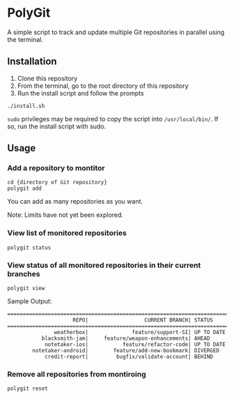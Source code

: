 # PolyGit

A simple script to track and update multiple Git repositories in parallel using the terminal.

## Installation

1. Clone this repository
2. From the terminal, go to the root directory of this repository
3. Run the install script and follow the prompts

```
./install.sh
```

`sudo` privileges may be required to copy the script into `/usr/local/bin/`. If so, run the install script with sudo.

## Usage

### Add a repository to montitor

```
cd {directory of Git repository}
polygit add
```

You can add as many repositories as you want.

Note: Limits have not yet been explored.

### View list of monitored repositories

```
polygit status
```

### View status of all monitored repositories in their current branches

```
polygit view
```

Sample Output:

```
================================================================================
                     REPO|	                CURRENT BRANCH|	STATUS
================================================================================
               weatherbox|	            feature/support-SI|	UP TO DATE
           blacksmith-jam|	   feature/weapon-enhancements|	AHEAD
            notetaker-ios|	         feature/refactor-code|	UP TO DATE
        notetaker-android|	      feature/add-new-bookmark|	DIVERGED
            credit-report|	       bugfix/validate-account|	BEHIND
```

### Remove all repositories from montiroing

```
polygit reset
```